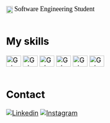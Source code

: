 <div style="display:inline_block"><br/>
<img align="center" alt="Gui-python" height="20" width="18"src="https://images.emojiterra.com/google/noto-emoji/v2.034/128px/1f4da.png"> <font color="#000000"><font size="4"> <font face="Georgia"> <size=""> Software Engineering Student </font> <br/>
<br/>

## My skills
<div style="display:inline_block">
<img align="center" alt="Gui-python" height="30" width="40"src="https://cdn.jsdelivr.net/gh/devicons/devicon/icons/python/python-original.svg">
<img align="center" alt="Gui-html5" height="30" width="40"src="https://cdn.jsdelivr.net/gh/devicons/devicon/icons/html5/html5-original.svg">
<img align="center" alt="Gui-html5" height="30" width="40"src="https://cdn.jsdelivr.net/gh/devicons/devicon/icons/css3/css3-original.svg">
<img align="center" alt="Gui-html5" height="30" width="40"src="https://cdn.jsdelivr.net/gh/devicons/devicon/icons/mysql/mysql-original.svg"> 
<img align="center" alt="Gui-html5" height="30" width="40"src="https://cdn.jsdelivr.net/gh/devicons/devicon@latest/icons/oracle/oracle-original.svg">
<img align="center" alt="Gui-html5" height="30" width="40"src="https://cdn-icons-png.flaticon.com/512/5968/5968252.png"> <br/>
<br/>

## Contact 
[![Linkedin](https://img.shields.io/badge/LinkedIn-0077B5?style=for-the-badge&logo=linkedin&logoColor=white)](https://www.linkedin.com/in/guirsantos/)
[![Instagram](https://img.shields.io/badge/Instagram-E4405F?style=for-the-badge&logo=instagram&logoColor=white)](https://www.instagram.com/guisantosd/)
</div>
